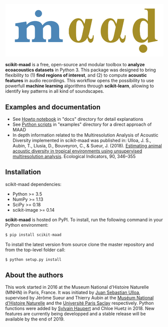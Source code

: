 <img src="logo_maad.png" alt="drawing" width="600"/>


**scikit-maad** is a free, open-source and modular toolbox to **analyze ecoacoustics datasets** in Python 3. This package was designed to bring flexibility to (1) **find regions of interest**, and (2) to compute **acoustic features** in audio recordings. This workflow opens the possibility to use powerfull **machine learning** algorithms through **scikit-learn**, allowing to identify key patterns in all kind of soundscapes.

## Examples and documentation
- See [Howto notebook](./docs/howto.ipynb) in "docs" directory for detail explanations
- See [Python scripts](./examples/) in "examples" directory for a direct approach of MAAD
- In depth information related to the Multiresolution Analysis of Acoustic Diversity implemented in scikit-maad was published in: Ulloa, J. S., Aubin, T., Llusia, D., Bouveyron, C., & Sueur, J. (2018). [Estimating animal acoustic diversity in tropical environments using unsupervised multiresolution analysis](https://doi.org/10.1016/j.ecolind.2018.03.026). Ecological Indicators, 90, 346–355

## Installation
scikit-maad dependencies:

- Python >= 3.5
- NumPy >= 1.13
- SciPy >= 0.18
- scikit-image >= 0.14

**scikit-maad** is hosted on PyPI. To install, run the following command in your Python environment:

```bash
$ pip install scikit-maad
```

To install the latest version from source clone the master repository and from the top-level folder call:

```bash
$ python setup.py install
```

## About the authors
This work started in 2016 at the Museum National d'Histoire Naturelle (MNHN) in Paris, France. It was initiated by [Juan Sebastian Ulloa](https://www.researchgate.net/profile/Juan_Ulloa), supervised by Jérôme Sueur and Thierry Aubin at the [Muséum National d'Histoire Naturelle](http://isyeb.mnhn.fr/fr) and the [Université Paris Saclay](http://neuro-psi.cnrs.fr/) respectively. Python functions were added by [Sylvain Haupert](https://www.researchgate.net/profile/Sylvain_Haupert) and Chloe Huetz in 2018. New features are currently being developped and a stable release will be available by the end of 2019.
